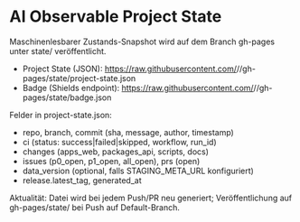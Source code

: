 # AI Observable Project State

Maschinenlesbarer Zustands-Snapshot wird auf dem Branch gh-pages unter state/ veröffentlicht.

- Project State (JSON): https://raw.githubusercontent.com/<owner>/<repo>/gh-pages/state/project-state.json
- Badge (Shields endpoint): https://raw.githubusercontent.com/<owner>/<repo>/gh-pages/state/badge.json

Felder in project-state.json:
- repo, branch, commit (sha, message, author, timestamp)
- ci (status: success|failed|skipped, workflow, run_id)
- changes (apps_web, packages_api, scripts, docs)
- issues (p0_open, p1_open, all_open), prs (open)
- data_version (optional, falls STAGING_META_URL konfiguriert)
- release.latest_tag, generated_at

Aktualität: Datei wird bei jedem Push/PR neu generiert; Veröffentlichung auf gh-pages/state/ bei Push auf Default-Branch.

